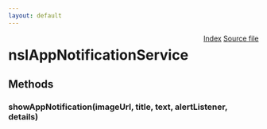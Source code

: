 ```yaml
---
layout: default
---
```

<div class='links' style='float:right'><a href="../index.html">Index</a>
<a href="http://dxr.mozilla.org/mozilla-central/source/dom/interfaces/notification/nsIDOMDesktopNotification.idl">Source file</a>
</div>

# nsIAppNotificationService #

## Methods ##

### showAppNotification(imageUrl, title, text, alertListener, details) ###
